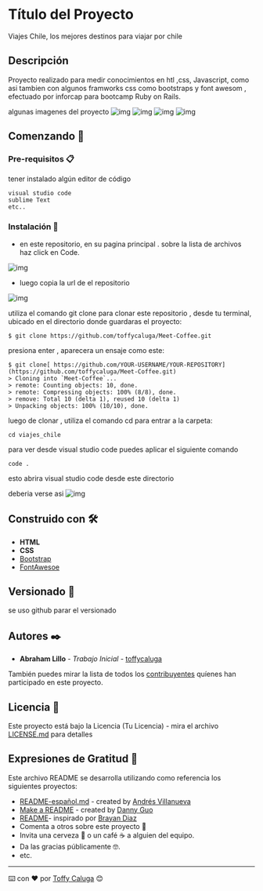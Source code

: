 # Título del Proyecto

Viajes Chile, 
los mejores destinos para viajar por chile
## Descripción 
Proyecto realizado para medir conocimientos en htl ,css, Javascript,
como asi tambien con algunos framworks css como bootstraps y font awesom 
, efectuado por inforcap para bootcamp Ruby on Rails.

algunas imagenes del proyecto
![img](./assets/img/screenshot-1.png)
![img](./assets/img/screenshot-2.png)
![img](./assets/img/screenshot-3.png)
![img](./assets/img/screenshot-4.png)

## Comenzando 🚀

### Pre-requisitos 📋

tener instalado algún editor de código 

```
visual studio code
sublime Text
etc..

```

### Instalación 🔧
- en este repositorio, en su pagina principal . sobre la lista de archivos haz click en Code.


![img](./assets/img/inst-1.png)

- luego copia la url de el repositorio

![img](./assets/img/inst-2.png)

utiliza el comando git clone para clonar este repositorio , desde tu terminal, ubicado en el directorio donde guardaras el proyecto:

```
$ git clone https://github.com/toffycaluga/Meet-Coffee.git
```
presiona enter , aparecera un ensaje como este:

```
$ git clone[ https://github.com/YOUR-USERNAME/YOUR-REPOSITORY](https://github.com/toffycaluga/Meet-Coffee.git)
> Cloning into `Meet-Coffee`...
> remote: Counting objects: 10, done.
> remote: Compressing objects: 100% (8/8), done.
> remove: Total 10 (delta 1), reused 10 (delta 1)
> Unpacking objects: 100% (10/10), done.
```
luego de clonar , utiliza el comando cd  para entrar a la carpeta:

```
cd viajes_chile
```
para ver desde visual studio code puedes aplicar el siguiente comando

```
code .
```

esto abrira visual studio code desde este directorio

deberia verse asi 
![img](assets/img/inst-3.png)






## Construido con 🛠️

* **HTML**
* **CSS**
* [Bootstrap](https://getbootstrap.com/docs/5.3/getting-started/introduction/)
* [FontAwesoe](https://fontawesome.com/)

## Versionado 📌
se uso github parar el versionado
## Autores ✒️

* **Abraham Lillo** - *Trabajo Inicial* - [toffycaluga](https://github.com/toffycaluga)


También puedes mirar la lista de todos los [contribuyentes](https://github.com/your/project/contributors) quíenes han participado en este proyecto. 


## Licencia 📄

Este proyecto está bajo la Licencia (Tu Licencia) - mira el archivo [LICENSE.md](LICENSE.md) para detalles

## Expresiones de Gratitud 🎁
Este archivo README se desarrolla utilizando como referencia los siguientes proyectos:

* [README-español.md](https://gist.github.com/Villanuevand/6386899f70346d4580c723232524d35a) - created by [Andrés Villanueva](https://gist.github.com/Villanuevand)
* [Make a README](https://www.makeareadme.com) - created by [Danny Guo](https://github.com/dguo)
* [README](https://github.com/brayandiazc/template-readme/blob/main/README.md?plain=1)- inspirado por [Brayan Diaz](https://github.com/brayandiazc)
* Comenta a otros sobre este proyecto 📢
* Invita una cerveza 🍺 o un café ☕ a alguien del equipo. 
* Da las gracias públicamente 🤓.
* etc.



---
⌨️ con ❤️ por [Toffy Caluga](https://github.com/toffycaluga) 😊